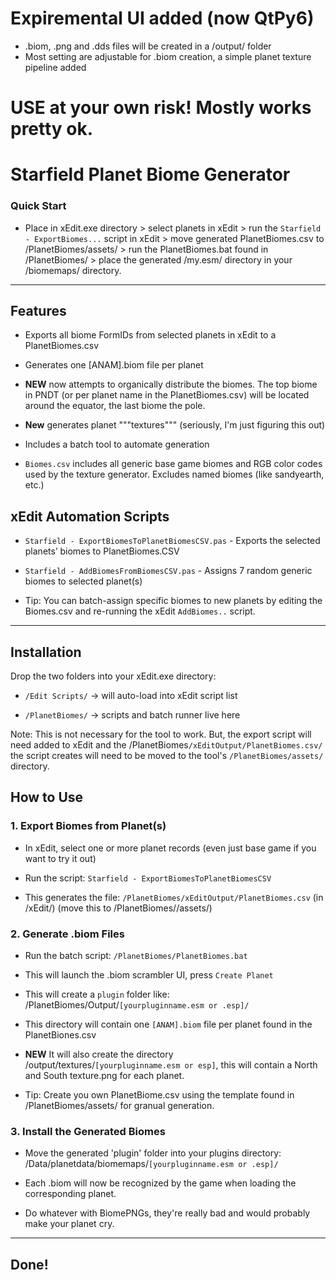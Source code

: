 # Expiremental UI added (now QtPy6)

- .biom, .png and .dds files will be created in a /output/ folder
- Most setting are adjustable for .biom creation, a simple planet texture pipeline added

# USE at your own risk! Mostly works pretty ok.

# Starfield Planet Biome Generator

### Quick Start
- Place in xEdit.exe directory > select planets in xEdit > run the `Starfield - ExportBiomes...` script in xEdit > move generated PlanetBiomes.csv to /PlanetBiomes/assets/ > run the PlanetBiomes.bat found in /PlanetBiomes/ > place the generated /my.esm/ directory in your /biomemaps/ directory.

----  

## Features

- Exports all biome FormIDs from selected planets in xEdit to a PlanetBiomes.csv

- Generates one [ANAM].biom file per planet

- **NEW** now attempts to organically distribute the biomes. The top biome in PNDT (or per planet name in the PlanetBiomes.csv) will be located around the equator, the last biome the pole.

- **New** generates planet """textures""" (seriously, I'm just figuring this out)

- Includes a batch tool to automate generation

- `Biomes.csv` includes all generic base game biomes and RGB color codes used by the texture generator. Excludes named biomes (like sandyearth, etc.)


## xEdit Automation Scripts

- `Starfield - ExportBiomesToPlanetBiomesCSV.pas` - Exports the selected planets’ biomes to PlanetBiomes.CSV

- `Starfield - AddBiomesFromBiomesCSV.pas` - Assigns 7 random generic biomes to selected planet(s)

- Tip: You can batch-assign specific biomes to new planets by editing the Biomes.csv and re-running the xEdit `AddBiomes..` script.

----

## Installation

Drop the two folders into your xEdit.exe directory:

- `/Edit Scripts/` → will auto-load into xEdit script list

- `/PlanetBiomes/` → scripts and batch runner live here

Note: This is not necessary for the tool to work. But, the export script will need added to xEdit and the /PlanetBiomes`/xEditOutput/PlanetBiomes.csv/` the script creates will need to be moved to the tool's `/PlanetBiomes/assets/` directory.

## How to Use

### 1. Export Biomes from Planet(s)

- In xEdit, select one or more planet records (even just base game if you want to try it out)

- Run the script: `Starfield - ExportBiomesToPlanetBiomesCSV`

- This generates the file: `/PlanetBiomes/xEditOutput/PlanetBiomes.csv` (in /xEdit/) (move this to /PlanetBiomes//assets/)

### 2. Generate .biom Files

- Run the batch script: `/PlanetBiomes/PlanetBiomes.bat`

- This will launch the .biom scrambler UI, press `Create Planet`

- This will create a `plugin` folder like: /PlanetBiomes/Output/`[yourpluginname.esm or .esp]/`

- This directory will contain one `[ANAM].biom` file per planet found in the PlanetBiones.csv

- **NEW** It will also create the directory /output/textures/`[yourpluginname.esm or esp]`, this will contain a North and South texture.png for each planet.

- Tip: Create you own PlanetBiome.csv using the template found in /PlanetBiomes/assets/ for granual generation.

### 3. Install the Generated Biomes

- Move the generated 'plugin' folder into your plugins directory: /Data/planetdata/biomemaps/`[yourpluginname.esm or .esp]/`

- Each .biom will now be recognized by the game when loading the corresponding planet.

- Do whatever with BiomePNGs, they're really bad and would probably make your planet cry.

----  

## Done!
